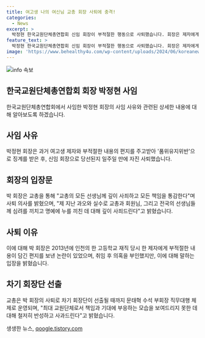 ```yaml
---
title: 여고생 나의 여신님 교총 회장 사퇴에 충격!
categories:
  - News
excerpt: >
  박정현 한국교원단체총연합회 신임 회장이 부적절한 행동으로 사퇴했습니다. 회장은 제자에게 보낸 내용이 부적절한 편지로 인해 징계를 받았으며, 사퇴 선언문에서 깊이 사죄하고 책임을 통감한다고 밝혔습니다. 또한, 회장은 지난 과오로 인해 교총과 회원들에게 사죄하고 사퇴했습니다. 박 회장은 또한 부적절한 행동에 대해 부인했으나 사퇴하게 되었습니다. 교총은 회장 사퇴에 따라 임시 회장단이 운영되며, 교육 발전과 교권 보호에 노력할 것이라고 밝혔습니다.
feature_text: >
  박정현 한국교원단체총연합회 신임 회장이 부적절한 행동으로 사퇴했습니다. 회장은 제자에게 보낸 내용이 부적절한 편지로 인해 징계를 받았으며, 사퇴 선언문에서 깊이 사죄하고 책임을 통감한다고 밝혔습니다. 또한, 회장은 지난 과오로 인해 교총과 회원들에게 사죄하고 사퇴했습니다. 박 회장은 또한 부적절한 행동에 대해 부인했으나 사퇴하게 되었습니다. 교총은 회장 사퇴에 따라 임시 회장단이 운영되며, 교육 발전과 교권 보호에 노력할 것이라고 밝혔습니다.
image: 'https://www.behealthy4u.com/wp-content/uploads/2024/06/koreanews.jpg'
---
```


<p><img src="https://www.behealthy4u.com/wp-content/uploads/2024/06/koreanews.jpg" alt="info 속보" /></p>

<h2 data-ke-size="size26">한국교원단체총연합회 회장 박정현 사임</h2>

<p data-ke-size="size16">한국교원단체총연합회에서 사임한 박정현 회장의 사임 사유와 관련된 상세한 내용에 대해 알아보도록 하겠습니다.</p>

<h2>사임 사유</h2>

<p data-ke-size="size16">박정현 회장은 과거 여고생 제자와 부적절한 내용의 편지를 주고받아 '품위유지위반'으로 징계를 받은 후, 신임 회장으로 당선된지 일주일 만에 자진 사퇴했습니다.</p>

<h2>회장의 입장문</h2>

<p data-ke-size="size16">박 회장은 교총을 통해 "교총의 모든 선생님께 깊이 사죄하고 모든 책임을 통감한다"며 사퇴 의사를 밝혔으며, "제 지난 과오와 실수로 교총과 회원님, 그리고 전국의 선생님들께 심려를 끼치고 명예에 누를 끼친 데 대해 깊이 사죄드린다"고 밝혔습니다.</p>

<h2>사퇴 이유</h2>

<p data-ke-size="size16">이에 대해 박 회장은 2013년에 인천의 한 고등학교 재직 당시 한 제자에게 부적절한 내용이 담긴 편지를 보낸 논란이 있었으며, 취임 후 의혹을 부인했지만, 이에 대해 말하는 입장을 밝혔습니다.</p>

<h2>차기 회장단 선출</h2>

<p data-ke-size="size16">교총은 박 회장의 사퇴로 차기 회장단이 선출될 때까지 문태혁 수석 부회장 직무대행 체제로 운영되며, "최대 교원단체로서 책임과 기대에 부응하는 모습을 보여드리지 못한 데 대해 철저히 반성하고 사과드린다"고 밝혔습니다.</p>
생생한 뉴스, <a href="https://qoogle.tistory.com" rel="dofollow">qoogle.tistory.com</a>


